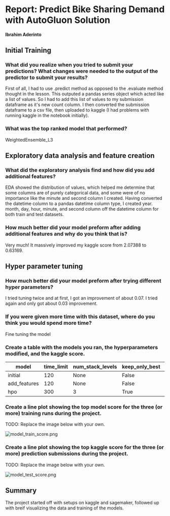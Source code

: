 # Report: Predict Bike Sharing Demand with AutoGluon Solution
#### Ibrahim Aderinto

## Initial Training
### What did you realize when you tried to submit your predictions? What changes were needed to the output of the predictor to submit your results?
First of all, I had to use .predict method as opposed to the .evaluate method thought in the lesson. This outputed a pandas series object which acted like a list of values. So I had to add this list of values to my submission dataframe as it's new count column. I then converted the submission dataframe to a csv file, then uploaded to kaggle (I had problems with running kaggle in the notebook initially). 

### What was the top ranked model that performed?
WeightedEnsemble_L3

## Exploratory data analysis and feature creation
### What did the exploratory analysis find and how did you add additional features?
EDA showed the distribution of values, which helped me determine that some columns are of purely categorical data, and some were of no importance like the minute and second column I created.
Having converted the datetime column to a pandas datetime column type, I created year. month, day, hour, minute, and second column off the datetime column for both train and test datasets.

### How much better did your model preform after adding additional features and why do you think that is?
Very much! It massively improved my kaggle score from 2.07388 to 0.63169.

## Hyper parameter tuning
### How much better did your model preform after trying different hyper parameters?
I tried tuning twice and at first, I got an improvement of about 0.07. I tried again and only got about 0.03 improvement.

### If you were given more time with this dataset, where do you think you would spend more time?
Fine tuning the model

### Create a table with the models you ran, the hyperparameters modified, and the kaggle score.
|model|time_limit|num_stack_levels|keep_only_best|score|
|--|--|--|--|--|
|initial|120|None|False|2.07388|
|add_features|120|None|False|0.63169|
|hpo|300|3|True|0.53208|

### Create a line plot showing the top model score for the three (or more) training runs during the project.

TODO: Replace the image below with your own.

![model_train_score.png](model_train_score.png)

### Create a line plot showing the top kaggle score for the three (or more) prediction submissions during the project.

TODO: Replace the image below with your own.

![model_test_score.png](model_test_score.png)

## Summary
The project started off with setups on kaggle and sagemaker, followed up with breif visualizing the data and training of the models.
